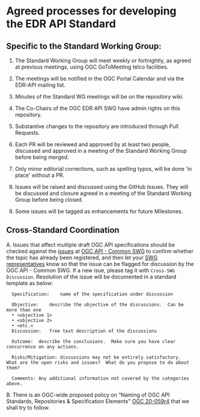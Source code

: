 # Agreed processes for developing the EDR API Standard

## Specific to the Standard Working Group:

1. The Standard Working Group will meet weekly or fortnightly, as agreed at previous meetings, using OGC GoToMeeting telco facilities.

2. The meetings will be notified in the OGC Portal Calendar and via the EDR-API mailing list.

3. Minutes of the Standard WG meetings will be on the repository wiki.

4. The Co-Chairs of the OGC EDR API SWG have admin rights on this repository.

5. Substantive changes to the repository are introduced through Pull Requests.

6. Each PR will be reviewed and approved by at least two people, discussed and approved in a meeting of the Standard Working Group before being merged.

7. Only minor editorial corrections, such as spelling typos, will be done 'in place' without a PR.

8. Issues will be raised and discussed using the GitHub Issues. They will be discussed and closure agreed in a meeting of the Standard Working Group before being closed.

9. Some issues will be tagged as enhancements for future Milestones.

## Cross-Standard Coordination

A. Issues that affect multiple draft OGC API specifications should be checked against the [issues](https://github.com/orgs/opengeospatial/projects/4) at [OGC API - Common SWG](https://github.com/opengeospatial/ogcapi-common) to confirm whether the topic has already been registered, and then let your [SWG representatives](https://github.com/opengeospatial/ogcapi-common/wiki/Cross-SWG-Coordination-Representatives) know so that the issue can be flagged for discussion by the OGC API - Common SWG. If a new isue, please tag it with `Cross-SWG Discussion`. Resolution of the issue will be documented in a standard template as below:
 
      Specification:	name of the specification under discussion

      Objective:	describe the objective of the discussions.  Can be more than one
      •	<objective 1>
      •	<objective 2>
      •	<etc.>
      Discussion:	free text description of the discussions

      Outcome:	describe the conclusions.  Make sure you have clear concurrence on any actions.

      Risks/Mitigation:	discussions may not be entirely satisfactory.  What are the open risks and issues?  What do you propose to do about them?

      Comments:	Any additional information not covered by the categories above.

B. There is an OGC-wide proposed policy on “Naming of OGC API Standards, Repositories & Specification Elements" [OGC 20-059r4](https://portal.ogc.org/files/?artifact_id=94196&version=1) that we shall try to follow.
